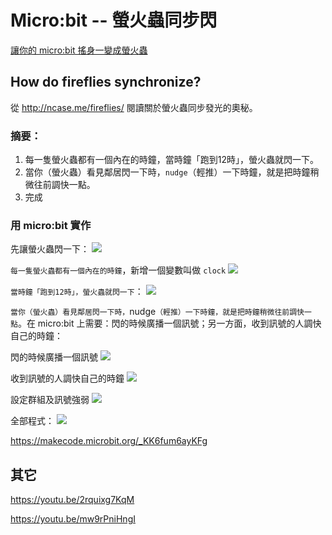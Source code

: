 # Micro:bit -- 螢火蟲同步閃

[讓你的 micro:bit 搖身一變成螢火蟲](https://makecode.microbit.org/projects/fireflies)

## How do fireflies synchronize?

從 http://ncase.me/fireflies/ 閱讀關於螢火蟲同步發光的奧秘。

### 摘要：


1. 每一隻螢火蟲都有一個內在的時鐘，當時鐘「跑到12時」，螢火蟲就閃一下。
2. 當你（螢火蟲）看見鄰居閃一下時，`nudge`（輕推）一下時鐘，就是把時鐘稍微往前調快一點。
3. 完成

### 用 micro:bit 實作

先讓螢火蟲閃一下：
![](https://i.imgur.com/46Mj9Pz.png)

`每一隻螢火蟲都有一個內在的時鐘`，新增一個變數叫做 `clock`
![](https://i.imgur.com/mnH9SgM.png)

`當時鐘「跑到12時」，螢火蟲就閃一下`：
![](https://i.imgur.com/exQx6H9.png)

`當你（螢火蟲）看見鄰居閃一下時，`nudge`（輕推）一下時鐘，就是把時鐘稍微往前調快一點`。在 micro:bit 上需要：閃的時候廣播一個訊號；另一方面，收到訊號的人調快自己的時鐘：


閃的時候廣播一個訊號
![](https://i.imgur.com/ubW9XeM.png)

收到訊號的人調快自己的時鐘
![](https://i.imgur.com/xJYXKWp.png)

設定群組及訊號強弱
![](https://i.imgur.com/LaLBRBM.png)

全部程式：
![](https://i.imgur.com/E0uzC2H.png)

https://makecode.microbit.org/_KK6fum6ayKFg

## 其它

https://youtu.be/2rquixg7KqM

https://youtu.be/mw9rPniHngI
